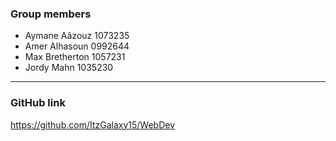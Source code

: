 ### Group members

- Aymane Aâzouz 1073235
- Amer Alhasoun 0992644
- Max Bretherton 1057231
- Jordy Mahn 1035230

---

### GitHub link

https://github.com/ItzGalaxy15/WebDev

